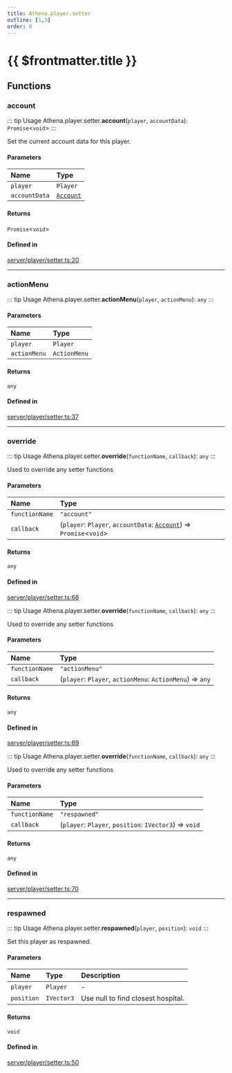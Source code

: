 ```yaml
---
title: Athena.player.setter
outline: [1,3]
order: 0
---
```


# {{ $frontmatter.title }}


## Functions

### account

::: tip Usage
Athena.player.setter.**account**(`player`, `accountData`): `Promise`<`void`\>
:::

Set the current account data for this player.

#### Parameters

| Name | Type |
| :------ | :------ |
| `player` | `Player` |
| `accountData` | [`Account`](../interfaces/server_interface_iAccount_Account.md) |

#### Returns

`Promise`<`void`\>

#### Defined in

[server/player/setter.ts:20](https://github.com/Stuyk/altv-athena/blob/acd5f2f/src/core/server/player/setter.ts#L20)

___

### actionMenu

::: tip Usage
Athena.player.setter.**actionMenu**(`player`, `actionMenu`): `any`
:::

#### Parameters

| Name | Type |
| :------ | :------ |
| `player` | `Player` |
| `actionMenu` | `ActionMenu` |

#### Returns

`any`

#### Defined in

[server/player/setter.ts:37](https://github.com/Stuyk/altv-athena/blob/acd5f2f/src/core/server/player/setter.ts#L37)

___

### override

::: tip Usage
Athena.player.setter.**override**(`functionName`, `callback`): `any`
:::

Used to override any setter functions

#### Parameters

| Name | Type |
| :------ | :------ |
| `functionName` | ``"account"`` |
| `callback` | (`player`: `Player`, `accountData`: [`Account`](../interfaces/server_interface_iAccount_Account.md)) => `Promise`<`void`\> |

#### Returns

`any`

#### Defined in

[server/player/setter.ts:68](https://github.com/Stuyk/altv-athena/blob/acd5f2f/src/core/server/player/setter.ts#L68)

::: tip Usage
Athena.player.setter.**override**(`functionName`, `callback`): `any`
:::

Used to override any setter functions

#### Parameters

| Name | Type |
| :------ | :------ |
| `functionName` | ``"actionMenu"`` |
| `callback` | (`player`: `Player`, `actionMenu`: `ActionMenu`) => `any` |

#### Returns

`any`

#### Defined in

[server/player/setter.ts:69](https://github.com/Stuyk/altv-athena/blob/acd5f2f/src/core/server/player/setter.ts#L69)

::: tip Usage
Athena.player.setter.**override**(`functionName`, `callback`): `any`
:::

Used to override any setter functions

#### Parameters

| Name | Type |
| :------ | :------ |
| `functionName` | ``"respawned"`` |
| `callback` | (`player`: `Player`, `position`: `IVector3`) => `void` |

#### Returns

`any`

#### Defined in

[server/player/setter.ts:70](https://github.com/Stuyk/altv-athena/blob/acd5f2f/src/core/server/player/setter.ts#L70)

___

### respawned

::: tip Usage
Athena.player.setter.**respawned**(`player`, `position`): `void`
:::

Set this player as respawned.

#### Parameters

| Name | Type | Description |
| :------ | :------ | :------ |
| `player` | `Player` | - |
| `position` | `IVector3` | Use null to find closest hospital. |

#### Returns

`void`

#### Defined in

[server/player/setter.ts:50](https://github.com/Stuyk/altv-athena/blob/acd5f2f/src/core/server/player/setter.ts#L50)
